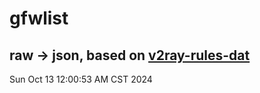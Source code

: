 # gfwlist
## raw -> json, based on [v2ray-rules-dat](https://github.com/Loyalsoldier/v2ray-rules-dat)
Sun Oct 13 12:00:53 AM CST 2024

